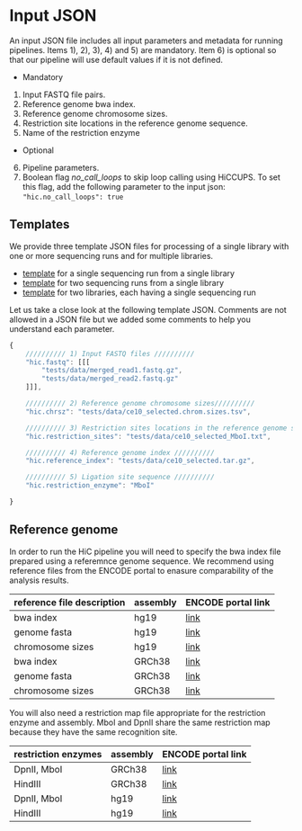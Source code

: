 # Input JSON

An input JSON file includes all input parameters and metadata for running pipelines. Items 1), 2), 3), 4) and 5) are mandatory. Item 6) is optional so that our pipeline will use default values if it is not defined.

* Mandatory

1. Input FASTQ file pairs.
2. Reference genome bwa index.
3. Reference genome chromosome sizes.
4. Restriction site locations in the reference genome sequence.
5. Name of the restriction enzyme

* Optional

6. Pipeline parameters.
7. Boolean flag _no_call_loops_ to skip loop calling using HiCCUPS. To set this flag, add the following parameter to the input json:
`"hic.no_call_loops": true`

## Templates

We provide three template JSON files for processing of a single library with one or more sequencing runs and for multiple libraries.
* [template](../examples/template_one.json) for a single sequencing run from a single library
* [template](../examples/template_two.json) for two sequencing runs from a single library
* [template](../examples/template_three.json) for two libraries, each having a single sequencing run

Let us take a close look at the following template JSON. Comments are not allowed in a JSON file but we added some comments to help you understand each parameter.
```javascript
{
    ////////// 1) Input FASTQ files //////////
    "hic.fastq": [[[
        "tests/data/merged_read1.fastq.gz",
        "tests/data/merged_read2.fastq.gz"
    ]]],

    ////////// 2) Reference genome chromosome sizes//////////
    "hic.chrsz": "tests/data/ce10_selected.chrom.sizes.tsv",

    ////////// 3) Restriction sites locations in the reference genome sequence //////////
    "hic.restriction_sites": "tests/data/ce10_selected_MboI.txt",

    ////////// 4) Reference genome index //////////
    "hic.reference_index": "tests/data/ce10_selected.tar.gz",

    ////////// 5) Ligation site sequence //////////
    "hic.restriction_enzyme": "MboI"

}
```

## Reference genome

In order to run the HiC pipeline you will need to specify the bwa index file prepared using a referemnce genome sequence. We recommend using reference files from the ENCODE portal to enasure comparability of the analysis results.

|reference file description|assembly|ENCODE portal link|
|-|-|-|
|bwa index|hg19|[link](https://www.encodeproject.org/files/ENCFF807MUK/)|
|genome fasta|hg19|[link](https://www.encodeproject.org/files/male.hg19/)|
|chromosome sizes|hg19|[link](https://www.encodeproject.org/files/male.hg19.chrom.sizes/)|
|bwa index|GRCh38|[link](https://www.encodeproject.org/files/ENCFF643CGH/)|
|genome fasta|GRCh38|[link](https://www.encodeproject.org/files/GRCh38_no_alt_analysis_set_GCA_000001405.15/)|
|chromosome sizes|GRCh38|[link](https://www.encodeproject.org/files/GRCh38_EBV.chrom.sizes/)|

You will also need a restriction map file appropriate for the restriction enzyme and assembly. MboI and DpnII share the same restriction map because they have the same recognition site.

|restriction enzymes|assembly|ENCODE portal link|
|-|-|-|
|DpnII, MboI|GRCh38|[link](https://www.encodeproject.org/files/ENCFF246KDZ/)|
|HindIII|GRCh38|[link](https://www.encodeproject.org/files/ENCFF509VQM/)|
|DpnII, MboI|hg19|[link](https://www.encodeproject.org/files/ENCFF955ICX/)|
|HindIII|hg19|[link](https://www.encodeproject.org/files/ENCFF997LWB/)|
